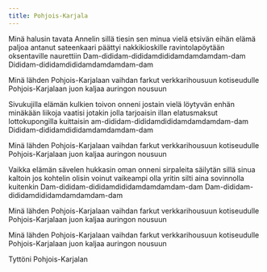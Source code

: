 ```yaml
---
title: Pohjois-Karjala
---
```


Minä halusin tavata Annelin
sillä tiesin sen minua vielä 
etsivän
eihän elämä paljoa antanut
sateenkaari päättyi 
nakkikioskille
ravintolapöytään oksentaville 
naurettiin
Dam-dididam-dididamdididamdamdamdam-dam
Dididam-dididamdididamdamdamdam-dam

Minä lähden Pohjois-Karjalaan
vaihdan farkut verkkarihousuun
kotiseudulle Pohjois-Karjalaan
juon kaljaa auringon nousuun

Sivukujilla elämän kulkien
toivon onneni jostain vielä 
löytyvän
enhän minäkään liikoja vaatisi
jotakin jolla tarjoaisin illan
elatusmaksut lottokupongilla 
kuittaisin
am-dididam-dididamdididamdamdamdam-dam
Dididam-dididamdididamdamdamdam-dam

Minä lähden Pohjois-Karjalaan
vaihdan farkut verkkarihousuun
kotiseudulle Pohjois-Karjalaan
juon kaljaa auringon nousuun

Vaikka elämän sävelen hukkasin
oman onneni sirpaleita säilytän
sillä sinua kaltoin jos kohtelin
olisin voinut vaikeampi olla
yritin silti aina sovinnolla 
kuitenkin
Dam-dididam-dididamdididamdamdamdam-dam
Dam-dididam-dididamdididamdamdamdam-dam

Minä lähden Pohjois-Karjalaan
vaihdan farkut verkkarihousuun
kotiseudulle Pohjois-Karjalaan
juon kaljaa auringon nousuun

Minä lähden Pohjois-Karjalaan
vaihdan farkut verkkarihousuun
kotiseudulle Pohjois-Karjalaan
juon kaljaa auringon nousuun

Tyttöni Pohjois-Karjalan
